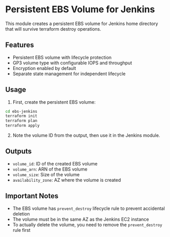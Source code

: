 # Persistent EBS Volume for Jenkins

This module creates a persistent EBS volume for Jenkins home directory that will survive terraform destroy operations.

## Features

- Persistent EBS volume with lifecycle protection
- GP3 volume type with configurable IOPS and throughput
- Encryption enabled by default
- Separate state management for independent lifecycle

## Usage

1. First, create the persistent EBS volume:
```bash
cd ebs-jenkins
terraform init
terraform plan
terraform apply
```

2. Note the volume ID from the output, then use it in the Jenkins module.

## Outputs

- `volume_id`: ID of the created EBS volume
- `volume_arn`: ARN of the EBS volume
- `volume_size`: Size of the volume
- `availability_zone`: AZ where the volume is created

## Important Notes

- The EBS volume has `prevent_destroy` lifecycle rule to prevent accidental deletion
- The volume must be in the same AZ as the Jenkins EC2 instance
- To actually delete the volume, you need to remove the `prevent_destroy` rule first
